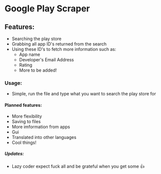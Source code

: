 # Google Play Scraper
## Features:
* Searching the play store
* Grabbing all app ID's returned from the search
* Using these ID's to fetch more information such as:
	* App name
	* Developer's Email Address
	* Rating
	* More to be added\!
 ### Usage:
* Simple, run the file and type what you want to search the play store for
#### Planned features:
* More flexibility
* Saving to files
* More imformation from apps
* Gui
* Translated into other languages
* Cool things\!
##### Updates:
* Lazy coder expect fuck all and be grateful when you get some :+1: